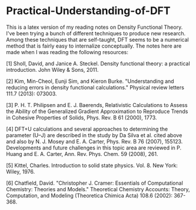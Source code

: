 # Practical-Understanding-of-DFT
This is a latex version of my reading notes on Density Functional Theory. I've been trying a bunch of different techniques to produce new research. 
Among these techniques that are self-taught, 
DFT seems to be a numerical method that is fairly easy to internalize conceptually. 
The notes here are made when I was reading the following resources:

[1] Sholl, David, and Janice A. Steckel. Density functional theory: a practical introduction. John Wiley & Sons, 2011.

[2] Kim, Min-Cheol, Eunji Sim, and Kieron Burke. "Understanding and reducing errors in density functional calculations." 
Physical review letters 111.7 (2013): 073003.

[3] P. H. T. Philipsen and E. J. Baerends, Relativistic Calculations to Assess the Ability of the
Generalized Gradient Approximation to Reproduce Trends in Cohesive Properties of Solids,
Phys. Rev. B 61 (2000), 1773.

[4] DFT+U calculations and several approaches to determining the parameter (U–J) are
described in the study by Da Silva et al. cited above and also by N. J. Mosey and E. A.
Carter, Phys. Rev. B 76 (2007), 155123. Developments and future challenges in this topic
area are reviewed in P. Huang and E. A. Carter, Ann. Rev. Phys. Chem. 59 (2008), 261.

[5] Kittel, Charles. Introduction to solid state physics. Vol. 8. New York: Wiley, 1976.

[6] Chatfield, David. "Christopher J. Cramer: Essentials of Computational Chemistry: Theories and Models." 
Theoretical Chemistry Accounts: Theory, Computation, and Modeling (Theoretica Chimica Acta) 108.6 (2002): 367-368.
